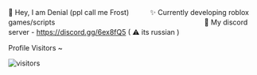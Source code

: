 🤚 Hey, I am Denial (ppl call me Frost)ㅤㅤㅤ
✨ Currently developing roblox games/scriptsㅤㅤㅤㅤㅤㅤㅤㅤㅤㅤㅤㅤㅤㅤㅤㅤㅤㅤㅤㅤㅤㅤㅤ
💎 My discord server - https://discord.gg/6ex8fQ5 ( ⚠ its russian ) ㅤㅤ

<!--START_SECTION:waka-->
<!--END_SECTION:waka-->

Profile Visitors ~

![visitors](https://visitor-badge.glitch.me/badge?page_id=FrostX-Official.FrostX-Official)
